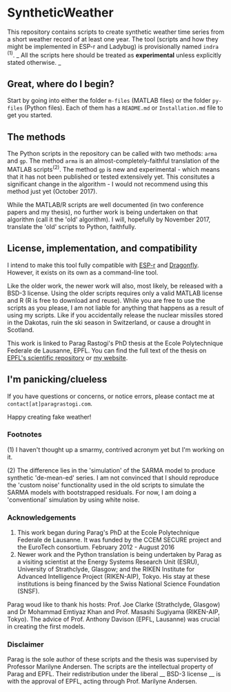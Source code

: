 # SyntheticWeather

This repository contains scripts to create synthetic weather time series from a short weather record of at least one year. The tool (scripts and how they might be implemented in ESP-r and Ladybug) is provisionally named `indra` <sup>(1)</sup>. _ All the scripts here should be treated as **experimental** unless explicitly stated otherwise. _

## Great, where do I begin?

Start by going into either the folder `m-files` (MATLAB files) or the folder `py-files` (Python files). Each of them has a `README.md` or `Installation.md` file to get you started.

## The methods

The Python scripts in the repository can be called with two methods: `arma` and `gp`. The method `arma` is an almost-completely-faithful translation of the MATLAB scripts<sup>(2)</sup>. The method `gp` is new and experimental - which means that it has not been published or tested extensively yet. This consitutes a significant change in the algorithm - I would not recommend using this method just yet (October 2017). 

While the MATLAB/R scripts are well documented (in two conference papers and my thesis), no further work is being undertaken on that algorithm (call it the 'old' algorithm). I will, hopefully by November 2017, translate the 'old' scripts to Python, faithfully.

## License, implementation, and compatibility

I intend to make this tool fully compatible with [ESP-r](https://github.com/ESP-rCommunity "ESP-r") and [Dragonfly](https://github.com/chriswmackey/Dragonfly "Dragonfly"). However, it exists on its own as a command-line tool.

Like the older work, the newer work will also, most likely, be released with a BSD-3 license. Using the older scripts requires only a valid MATLAB license and R (R is free to download and reuse). While you are free to use the scripts as you please, I am not liable for anything that happens as a result of using my scripts. Like if you accidentally release the nuclear missiles stored in the Dakotas, ruin the ski season in Switzerland, or cause a drought in Scotland.

This work is linked to Parag Rastogi's PhD thesis at the Ecole Polytechnique Federale de Lausanne, EPFL. You can find the full text of the thesis on [EPFL's scientific repository](https://infoscience.epfl.ch/record/220971?ln=en) or [my website](https://paragrastogi.com). 

## I'm panicking/clueless

If you have questions or concerns, or notice errors, please contact me at `contact[at]paragrastogi.com`.

Happy creating fake weather!


### Footnotes

(1) I haven't thought up a smarmy, contrived acronym yet but I'm working on it.

(2) The difference lies in the 'simulation' of the SARMA model to produce synthetic 'de-mean-ed' series. I am not convinced that I should reproduce the 'custom noise' functionality used in the old scripts to simulate the SARMA models with bootstrapped residuals. For now, I am doing a 'conventional' simulation by using white noise.

### Acknowledgements

1. This work began during Parag's PhD at the Ecole Polytechnique Federale de Lausanne. It was funded by the CCEM SECURE project and the EuroTech consortium. February 2012 - August 2016
2. Newer work and the Python translation is being undertaken by Parag as a visiting scientist at the Energy Systems Research Unit (ESRU), University of Strathclyde, Glasgow; and the RIKEN Institute for Advanced Intelligence Project (RIKEN-AIP), Tokyo. His stay at these institutions is being financed by the Swiss National Science Foundation (SNSF). 

Parag woud like to thank his hosts: Prof. Joe Clarke (Strathclyde, Glasgow) and Dr Mohammad Emtiyaz Khan and Prof. Masashi Sugiyama (RIKEN-AIP, Tokyo). The advice of Prof. Anthony Davison (EPFL, Lausanne) was crucial in creating the first models.

### Disclaimer

Parag is the sole author of these scripts and the thesis was supervised by Professor Marilyne Andersen. The scripts are the intellectual property of Parag and EPFL. Their redistribution under the liberal __ BSD-3 license __ is with the approval of EPFL, acting through Prof. Marilyne Andersen.
